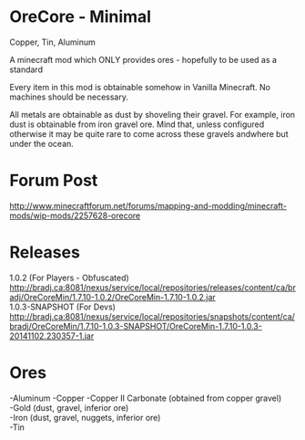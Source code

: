 OreCore - Minimal
======= 

Copper, Tin, Aluminum

A minecraft mod which ONLY provides ores - hopefully to be used as a standard

Every item in this mod is obtainable somehow in Vanilla Minecraft.  No machines should be necessary.

All metals are obtainable as dust by shoveling their gravel.  For example, iron dust is obtainable from iron gravel 
ore.  Mind that, unless configured otherwise it may be quite rare to come across these gravels andwhere but under the ocean.

Forum Post
=======
http://www.minecraftforum.net/forums/mapping-and-modding/minecraft-mods/wip-mods/2257628-orecore

Releases
=======

1.0.2 (For Players - Obfuscated)
http://bradj.ca:8081/nexus/service/local/repositories/releases/content/ca/bradj/OreCoreMin/1.7.10-1.0.2/OreCoreMin-1.7.10-1.0.2.jar  
1.0.3-SNAPSHOT (For Devs)
http://bradj.ca:8081/nexus/service/local/repositories/snapshots/content/ca/bradj/OreCoreMin/1.7.10-1.0.3-SNAPSHOT/OreCoreMin-1.7.10-1.0.3-20141102.230357-1.jar  

Ores
=======
-Aluminum
-Copper
-Copper II Carbonate (obtained from copper gravel)  
-Gold (dust, gravel, inferior ore)  
-Iron (dust, gravel, nuggets, inferior ore)  
-Tin 
